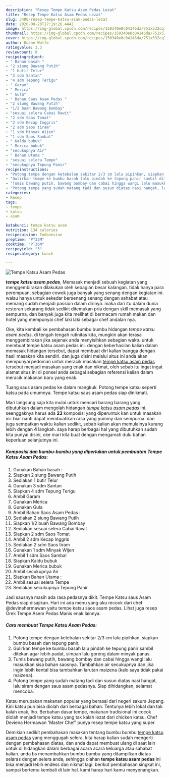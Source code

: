 ```yaml
---
description: "Resep Tempe Katsu Asam Pedas Lezat"
title: "Resep Tempe Katsu Asam Pedas Lezat"
slug: 3400-resep-tempe-katsu-asam-pedas-lezat
date: 2020-08-20T17:19:26.444Z
image: https://img-global.cpcdn.com/recipes/150340e0c04146da/751x532cq70/tempe-katsu-asam-pedas-foto-resep-utama.jpg
thumbnail: https://img-global.cpcdn.com/recipes/150340e0c04146da/751x532cq70/tempe-katsu-asam-pedas-foto-resep-utama.jpg
cover: https://img-global.cpcdn.com/recipes/150340e0c04146da/751x532cq70/tempe-katsu-asam-pedas-foto-resep-utama.jpg
author: Duane Wolfe
ratingvalue: 3.3
reviewcount: 8
recipeingredient:
- " Bahan basah "
- "2 siung Bawang Putih"
- "1 butir Telur"
- "3 sdm Santan"
- "4 sdm Tepung Terigu"
- " Garam"
- " Merica"
- " Gula"
- " Bahan Saos Asam Pedas "
- "2 siung Bawang Putih"
- "1/2 buah Bawang Bombay"
- "sesuai selera Cabai Rawit"
- "2 sdm Saos Tomat"
- "2 sdm Kecap Inggris"
- "2 sdm Saos tiram"
- "1 sdm Minyak Wijen"
- "1 sdm Saos Sambal"
- " Kaldu bubuk"
- " Merica bubuk"
- "secukupnya Air"
- " Bahan Utama "
- "sesuai selera Tempe"
- "secukupnya Tepung Panir"
recipeinstructions:
- "Potong tempe dengan ketebalan sekitar 2/3 cm lalu pipihkan, siapkan bumbu basah dan tepung panir."
- "Gulirkan tempe ke bumbu basah lalu pindah ke tepung panir sambil ditekan agar lebih padat, simpan lalu goreng dalam minyak panas."
- "Tumis bawang putih, bawang bombay dan cabai hingga wangi lalu masukkan sisa bahan saosnya. Tambahkan air secukupnya dan jika ingin lebih kental bisa tambahkan larutan maizena (kalo saya tidak pakai maizena)."
- "Potong tempe yang sudah matang tadi dan susun diatas nasi hangat, lalu siram dengan saus asam pedasnya. Siap dihidangkan, selamat mencoba."
categories:
- Resep
tags:
- tempe
- katsu
- asam

katakunci: tempe katsu asam 
nutrition: 134 calories
recipecuisine: Indonesian
preptime: "PT33M"
cooktime: "PT36M"
recipeyield: "3"
recipecategory: Lunch

---
```



![Tempe Katsu Asam Pedas](https://img-global.cpcdn.com/recipes/150340e0c04146da/751x532cq70/tempe-katsu-asam-pedas-foto-resep-utama.jpg)

<b><i>tempe katsu asam pedas</i></b>, Memasak menjadi sebuah kegiatan yang menggembirakan dilakukan oleh sebagian besar kalangan. tidak hanya para perempuan, sebagian cowok juga banyak yang senang dengan kegiatan ini. walau hanya untuk sekedar bersenang senang dengan sahabat atau memang sudah menjadi passion dalam dirinya. maka dari itu dalam dunia restoran sekarang tidak sedikit ditemukan pria dengan skill memasak yang sempurna, dan banyak juga kita melihat di bermacam rumah makan dan hotel yang mempunyai chef laki laki sebagai chef andalan nya.

Oke, kita kembali ke pembahasan bumbu bumbu hidangan <i>tempe katsu asam pedas</i>. di tengah tengah rutinitas kita, mungkin akan terasa menggembirakan jika sejenak anda menyisihkan sebagian waktu untuk membuat tempe katsu asam pedas ini. dengan keberhasilan kalian dalam memasak hidangan tersebut, dapat membuat diri kalian bangga dengan hasil masakan kita sendiri. dan juga disini melalui situs ini anda akan mempunyai pedoman untuk meracik masakan <u>tempe katsu asam pedas</u> tersebut menjadi masakan yang enak dan nikmat, oleh sebab itu ingat ingat alamat situs ini di ponsel anda sebagai sebagian referensi kalian dalam meracik makanan baru yang enak.

Tuang saus asam pedas ke dalam mangkuk. Potong tempe katsu seperti katsu pada umumnya. Tempe katsu saus asam pedas siap dinikmati.


Mari langsung saja kita mulai untuk mencari barang barang yang dibutuhkan dalam mengolah hidangan <u><i>tempe katsu asam pedas</i></u> ini. seenggaknya harus ada <b>23</b> komposisi yang diperuntuk kan untuk masakan ini. biar nanti dapat membuahkan rasa yang yummy dan sempurna. dan juga sempatkan waktu kalian sedikit, sebab kalian akan memulainya kurang lebih dengan <b>4</b> langkah. saya harap berbagai hal yang dibutuhkan sudah kita punyai disini, oke mari kita buat dengan mengamati dulu bahan keperluan selanjutnya ini.

<!--inarticleads1-->

##### Komposisi dan bumbu-bumbu yang diperlukan untuk pembuatan Tempe Katsu Asam Pedas:

1. Gunakan  Bahan basah :
1. Siapkan 2 siung Bawang Putih
1. Sediakan 1 butir Telur
1. Gunakan 3 sdm Santan
1. Siapkan 4 sdm Tepung Terigu
1. Ambil  Garam
1. Gunakan  Merica
1. Gunakan  Gula
1. Ambil  Bahan Saos Asam Pedas :
1. Sediakan 2 siung Bawang Putih
1. Siapkan 1/2 buah Bawang Bombay
1. Sediakan sesuai selera Cabai Rawit
1. Siapkan 2 sdm Saos Tomat
1. Ambil 2 sdm Kecap Inggris
1. Sediakan 2 sdm Saos tiram
1. Gunakan 1 sdm Minyak Wijen
1. Ambil 1 sdm Saos Sambal
1. Siapkan  Kaldu bubuk
1. Gunakan  Merica bubuk
1. Ambil secukupnya Air
1. Siapkan  Bahan Utama :
1. Ambil sesuai selera Tempe
1. Sediakan secukupnya Tepung Panir


Jadi sausnya masih ada rasa pedasnya dikit. Tempe Katsu saus Asam Pedas siap disajikan. Hari ini ada menu yang aku recook dari chef @devinahermawan yaitu tempe katsu saos asam pedas. Lihat juga resep Orek Tempe Asem Pedas Manis enak lainnya. 

<!--inarticleads2-->

##### Cara membuat Tempe Katsu Asam Pedas:

1. Potong tempe dengan ketebalan sekitar 2/3 cm lalu pipihkan, siapkan bumbu basah dan tepung panir.
1. Gulirkan tempe ke bumbu basah lalu pindah ke tepung panir sambil ditekan agar lebih padat, simpan lalu goreng dalam minyak panas.
1. Tumis bawang putih, bawang bombay dan cabai hingga wangi lalu masukkan sisa bahan saosnya. Tambahkan air secukupnya dan jika ingin lebih kental bisa tambahkan larutan maizena (kalo saya tidak pakai maizena).
1. Potong tempe yang sudah matang tadi dan susun diatas nasi hangat, lalu siram dengan saus asam pedasnya. Siap dihidangkan, selamat mencoba.


Katsu merupakan makanan popular yang berasal dari negeri sakura Jepang. Kini katsu pun bisa diolah dari berbagai bahan. Tentunya lebih lokal dan tak kalah enak, lho. Berbahan dasar tempe, makanan tradisional ini cocok diolah menjadi tempe katsu yang tak kalah lezat dari chicken katsu. Chef Deviena Hermawan &#39;Master Chef&#39; punya resep tempe katsu yang super. 

Demikian sedikit pembahasan masakan tentang bumbu bumbu <u>tempe katsu asam pedas</u> yang menggugah selera. kita harap kalian sudah mengerti dengan pembahasan diatas, dan anda dapat membuat ulang di saat lain untuk di hidangkan dalam berbagai acara acara keluarga atau sahabat kalian. anda bs menambahkan bumbu bumbu yang ditampilkan diatas selaras dengan selera anda, sehingga olahan <b>tempe katsu asam pedas</b> ini bisa menjadi lebih endess dan nikmat lagi. berikut pembahasan singkat ini, sampai bertemu kembali di lain hal. kami harap hari kamu menyenangkan.
